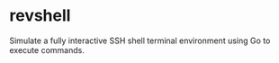 # revshell
Simulate a fully interactive SSH shell terminal environment using Go to execute commands.
